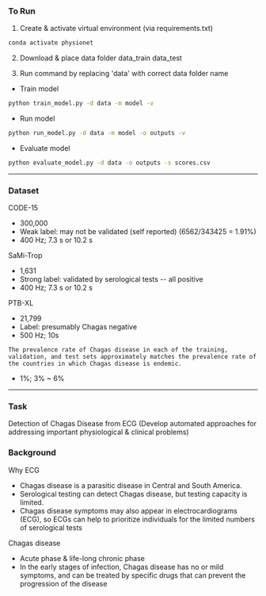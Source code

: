 ### To Run 
1. Create & activate virtual environment (via requirements.txt)
```bash
conda activate physionet
```
2. Download & place data folder
data_train
data_test

3. Run command by replacing 'data' with correct data folder name
- Train model 
```bash 
python train_model.py -d data -m model -v
```
- Run model
```bash
python run_model.py -d data -m model -o outputs -v
```
- Evaluate model
```bash
python evaluate_model.py -d data -o outputs -s scores.csv
```

---
### Dataset 
CODE-15
- 300,000 
- Weak label: may not be validated (self reported) (6562/343425 = 1.91%)
- 400 Hz; 7.3 s or 10.2 s

SaMi-Trop
- 1,631
- Strong label: validated by serological tests -- all positive
- 400 Hz; 7.3 s or 10.2 s

PTB-XL
- 21,799
- Label: presumably Chagas negative
- 500 Hz; 10s

`The prevalence rate of Chagas disease in each of the training, validation, and test sets approximately matches the prevalence rate of the countries in which Chagas disease is endemic.`
-  1%; 3% ~ 6% 

---
### Task
Detection of Chagas Disease from ECG 
(Develop automated approaches for addressing important physiological & clinical problems)

### Background
Why ECG
- Chagas disease is a parasitic disease in Central and South America.
- Serological testing can detect Chagas disease, but testing capacity is limited.
- Chagas disease symptoms may also appear in electrocardiograms (ECG), so ECGs can help to prioritize individuals for the limited numbers of serological tests

Chagas disease
- Acute phase & life-long chronic phase 
- In the early stages of infection, Chagas disease has no or mild symptoms, and can be treated by specific drugs that can prevent the progression of the disease

